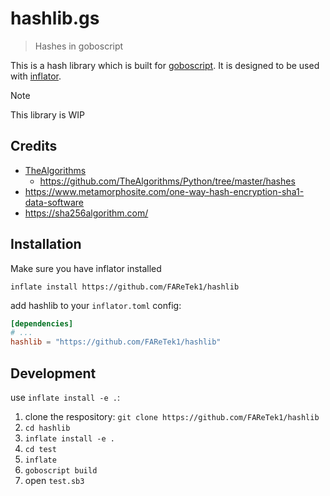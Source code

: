 # hashlib.gs

> Hashes in goboscript 

This is a hash library which is built for [goboscript](https://github.com/aspizu/goboscript).
It is designed to be used with [inflator](https://github.com/faretek1/inflator).

> [!NOTE]
> This library is WIP

## Credits

- [TheAlgorithms](https://thealgorithms.github.io/Python/autoapi/hashes/index.html)
    - https://github.com/TheAlgorithms/Python/tree/master/hashes
- https://www.metamorphosite.com/one-way-hash-encryption-sha1-data-software
- https://sha256algorithm.com/

## Installation

Make sure you have inflator installed

`inflate install https://github.com/FAReTek1/hashlib`

add hashlib to your `inflator.toml` config:
```toml
[dependencies]
# ...
hashlib = "https://github.com/FAReTek1/hashlib"
```

## Development

use `inflate install -e .`:

1. clone the respository: `git clone https://github.com/FAReTek1/hashlib`
2. `cd hashlib`
3. `inflate install -e .`
4. `cd test`
5. `inflate`
6. `goboscript build`
7. open `test.sb3`
